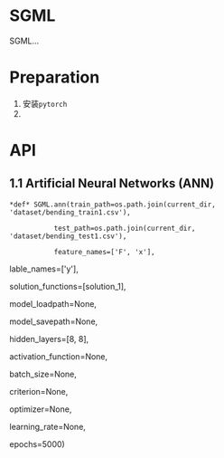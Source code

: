 # SGML

SGML...

# Preparation

1. 安装`pytorch`
2.


# API
## 1.1 Artificial Neural Networks (ANN)

    *def* SGML.ann(train_path=os.path.join(current_dir, 'dataset/bending_train1.csv'),

               test_path=os.path.join(current_dir, 'dataset/bending_test1.csv'),

               feature_names=['F', 'x'],

lable_names=['y'],

solution_functions=[solution_1],

model_loadpath=None,

model_savepath=None,

hidden_layers=[8, 8],

activation_function=None,

batch_size=None,

criterion=None,

optimizer=None,

learning_rate=None,

epochs=5000)







